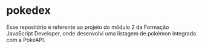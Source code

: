 # pokedex
Esse repositório é referente ao projeto do módulo 2 da Formação JavaScript Developer, onde desenvolvi uma listagem de pokémon integrada com a PokeAPI.
